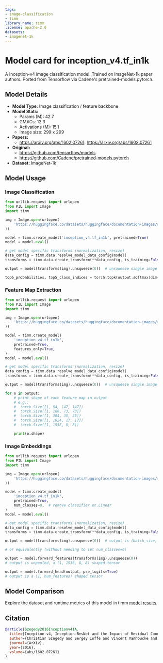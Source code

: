 ```yaml
---
tags:
- image-classification
- timm
library_name: timm
license: apache-2.0
datasets:
- imagenet-1k
---
```

# Model card for inception_v4.tf_in1k

A Inception-v4 image classification model. Trained on ImageNet-1k paper authors. Ported from Tensorflow via Cadene's pretrained-models.pytorch.

## Model Details
- **Model Type:** Image classification / feature backbone
- **Model Stats:**
  - Params (M): 42.7
  - GMACs: 12.3
  - Activations (M): 15.1
  - Image size: 299 x 299
- **Papers:**
  - https://arxiv.org/abs/1602.07261: https://arxiv.org/abs/1602.07261
- **Original:**
  - https://github.com/tensorflow/models
  - https://github.com/Cadene/pretrained-models.pytorch
- **Dataset:** ImageNet-1k

## Model Usage
### Image Classification
```python
from urllib.request import urlopen
from PIL import Image
import timm

img = Image.open(urlopen(
    'https://huggingface.co/datasets/huggingface/documentation-images/resolve/main/beignets-task-guide.png'
))

model = timm.create_model('inception_v4.tf_in1k', pretrained=True)
model = model.eval()

# get model specific transforms (normalization, resize)
data_config = timm.data.resolve_model_data_config(model)
transforms = timm.data.create_transform(**data_config, is_training=False)

output = model(transforms(img).unsqueeze(0))  # unsqueeze single image into batch of 1

top5_probabilities, top5_class_indices = torch.topk(output.softmax(dim=1) * 100, k=5)
```

### Feature Map Extraction
```python
from urllib.request import urlopen
from PIL import Image
import timm

img = Image.open(urlopen(
    'https://huggingface.co/datasets/huggingface/documentation-images/resolve/main/beignets-task-guide.png'
))

model = timm.create_model(
    'inception_v4.tf_in1k',
    pretrained=True,
    features_only=True,
)
model = model.eval()

# get model specific transforms (normalization, resize)
data_config = timm.data.resolve_model_data_config(model)
transforms = timm.data.create_transform(**data_config, is_training=False)

output = model(transforms(img).unsqueeze(0))  # unsqueeze single image into batch of 1

for o in output:
    # print shape of each feature map in output
    # e.g.:
    #  torch.Size([1, 64, 147, 147])
    #  torch.Size([1, 160, 73, 73])
    #  torch.Size([1, 384, 35, 35])
    #  torch.Size([1, 1024, 17, 17])
    #  torch.Size([1, 1536, 8, 8])

    print(o.shape)
```

### Image Embeddings
```python
from urllib.request import urlopen
from PIL import Image
import timm

img = Image.open(urlopen(
    'https://huggingface.co/datasets/huggingface/documentation-images/resolve/main/beignets-task-guide.png'
))

model = timm.create_model(
    'inception_v4.tf_in1k',
    pretrained=True,
    num_classes=0,  # remove classifier nn.Linear
)
model = model.eval()

# get model specific transforms (normalization, resize)
data_config = timm.data.resolve_model_data_config(model)
transforms = timm.data.create_transform(**data_config, is_training=False)

output = model(transforms(img).unsqueeze(0))  # output is (batch_size, num_features) shaped tensor

# or equivalently (without needing to set num_classes=0)

output = model.forward_features(transforms(img).unsqueeze(0))
# output is unpooled, a (1, 1536, 8, 8) shaped tensor

output = model.forward_head(output, pre_logits=True)
# output is a (1, num_features) shaped tensor
```

## Model Comparison
Explore the dataset and runtime metrics of this model in timm [model results](https://github.com/huggingface/pytorch-image-models/tree/main/results).

## Citation
```bibtex
@article{Szegedy2016Inceptionv4IA,
  title={Inception-v4, Inception-ResNet and the Impact of Residual Connections on Learning},
  author={Christian Szegedy and Sergey Ioffe and Vincent Vanhoucke and Alexander A. Alemi},
  journal={ArXiv},
  year={2016},
  volume={abs/1602.07261}
}
```

